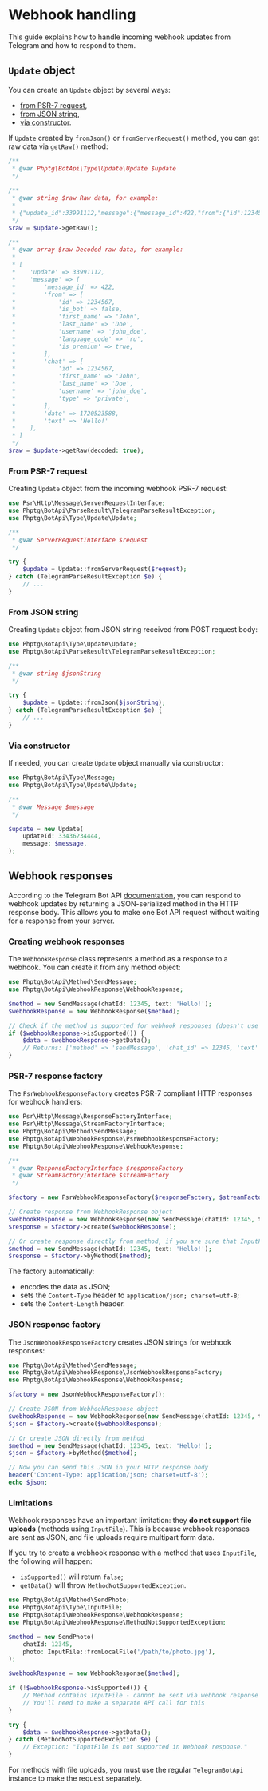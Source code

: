 # Webhook handling

This guide explains how to handle incoming webhook updates from Telegram and how to respond to them.

## `Update` object

You can create an `Update` object by several ways:

- [from PSR-7 request](#from-psr-7-request),
- [from JSON string](#from-json-string),
- [via constructor](#via-constructor).

If `Update` created by `fromJson()` or `fromServerRequest()` method, you can get raw data via `getRaw()` method:

```php
/**
 * @var Phptg\BotApi\Type\Update\Update $update 
 */
 
/**
 * @var string $raw Raw data, for example:
 *
 * {"update_id":33991112,"message":{"message_id":422,"from":{"id":1234567,"is_bot":false,"first_name":"John","last_name":"Doe","username":"john_doe","language_code":"ru","is_premium":true},"chat":{"id":1234567,"first_name":"John","last_name":"Doe","username":"john_doe","type":"private"},"date":1720523588,"text":"Hello!"}}
 */
$raw = $update->getRaw();

/**
 * @var array $raw Decoded raw data, for example:
 *
 * [
 *    'update' => 33991112,
 *    'message' => [
 *        'message_id' => 422,
 *        'from' => [
 *            'id' => 1234567,
 *            'is_bot' => false,
 *            'first_name' => 'John',
 *            'last_name' => 'Doe',
 *            'username' => 'john_doe',
 *            'language_code' => 'ru',
 *            'is_premium' => true,
 *        ],
 *        'chat' => [
 *            'id' => 1234567,
 *            'first_name' => 'John',
 *            'last_name' => 'Doe',
 *            'username' => 'john_doe',
 *            'type' => 'private',
 *        ],
 *        'date' => 1720523588,
 *        'text' => 'Hello!'
 *    ],
 * ]
 */
$raw = $update->getRaw(decoded: true);
```

### From PSR-7 request

Creating `Update` object from the incoming webhook PSR-7 request:

```php
use Psr\Http\Message\ServerRequestInterface;
use Phptg\BotApi\ParseResult\TelegramParseResultException;
use Phptg\BotApi\Type\Update\Update;

/**
 * @var ServerRequestInterface $request
 */

try {
    $update = Update::fromServerRequest($request);
} catch (TelegramParseResultException $e) {
    // ... 
}
```

### From JSON string

Creating `Update` object from JSON string received from POST request body:

```php
use Phptg\BotApi\Type\Update\Update;
use Phptg\BotApi\ParseResult\TelegramParseResultException;

/**
 * @var string $jsonString 
 */

try {
    $update = Update::fromJson($jsonString);
} catch (TelegramParseResultException $e) {
    // ... 
}
```

### Via constructor

If needed, you can create `Update` object manually via constructor:

```php
use Phptg\BotApi\Type\Message;
use Phptg\BotApi\Type\Update\Update;

/**
 * @var Message $message
 */

$update = new Update(
    updateId: 33436234444,
    message: $message,
);
```

## Webhook responses

According to the Telegram Bot API 
[documentation](https://core.telegram.org/bots/faq#how-can-i-make-requests-in-response-to-updates),
you can respond to webhook updates by returning a JSON-serialized method in the HTTP response body. This allows you to
make one Bot API request without waiting for a response from your server.

### Creating webhook responses

The `WebhookResponse` class represents a method as a response to a webhook. You can create it from any method object:

```php
use Phptg\BotApi\Method\SendMessage;
use Phptg\BotApi\WebhookResponse\WebhookResponse;

$method = new SendMessage(chatId: 12345, text: 'Hello!');
$webhookResponse = new WebhookResponse($method);

// Check if the method is supported for webhook responses (doesn't use InputFile)
if ($webhookResponse->isSupported()) {
    $data = $webhookResponse->getData();
    // Returns: ['method' => 'sendMessage', 'chat_id' => 12345, 'text' => 'Hello!']
}
```

### PSR-7 response factory

The `PsrWebhookResponseFactory` creates PSR-7 compliant HTTP responses for webhook handlers:

```php
use Psr\Http\Message\ResponseFactoryInterface;
use Psr\Http\Message\StreamFactoryInterface;
use Phptg\BotApi\Method\SendMessage;
use Phptg\BotApi\WebhookResponse\PsrWebhookResponseFactory;
use Phptg\BotApi\WebhookResponse\WebhookResponse;

/**
 * @var ResponseFactoryInterface $responseFactory
 * @var StreamFactoryInterface $streamFactory
 */

$factory = new PsrWebhookResponseFactory($responseFactory, $streamFactory);

// Create response from WebhookResponse object
$webhookResponse = new WebhookResponse(new SendMessage(chatId: 12345, text: 'Hello!'));
$response = $factory->create($webhookResponse);

// Or create response directly from method, if you are sure that InputFile is not used
$method = new SendMessage(chatId: 12345, text: 'Hello!');
$response = $factory->byMethod($method);
```

The factory automatically:

- encodes the data as JSON;
- sets the `Content-Type` header to `application/json; charset=utf-8`;
- sets the `Content-Length` header.

### JSON response factory

The `JsonWebhookResponseFactory` creates JSON strings for webhook responses:

```php
use Phptg\BotApi\Method\SendMessage;
use Phptg\BotApi\WebhookResponse\JsonWebhookResponseFactory;
use Phptg\BotApi\WebhookResponse\WebhookResponse;

$factory = new JsonWebhookResponseFactory();

// Create JSON from WebhookResponse object
$webhookResponse = new WebhookResponse(new SendMessage(chatId: 12345, text: 'Hello!'));
$json = $factory->create($webhookResponse);

// Or create JSON directly from method
$method = new SendMessage(chatId: 12345, text: 'Hello!');
$json = $factory->byMethod($method);

// Now you can send this JSON in your HTTP response body
header('Content-Type: application/json; charset=utf-8');
echo $json;
```

### Limitations

Webhook responses have an important limitation: they **do not support file uploads** (methods using `InputFile`).
This is because webhook responses are sent as JSON, and file uploads require multipart form data.

If you try to create a webhook response with a method that uses `InputFile`, the following will happen:

- `isSupported()` will return `false`;
- `getData()` will throw `MethodNotSupportedException`.

```php
use Phptg\BotApi\Method\SendPhoto;
use Phptg\BotApi\Type\InputFile;
use Phptg\BotApi\WebhookResponse\WebhookResponse;
use Phptg\BotApi\WebhookResponse\MethodNotSupportedException;

$method = new SendPhoto(
    chatId: 12345,
    photo: InputFile::fromLocalFile('/path/to/photo.jpg'),
);

$webhookResponse = new WebhookResponse($method);

if (!$webhookResponse->isSupported()) {
    // Method contains InputFile - cannot be sent via webhook response
    // You'll need to make a separate API call for this
}

try {
    $data = $webhookResponse->getData();
} catch (MethodNotSupportedException $e) {
    // Exception: "InputFile is not supported in Webhook response."
}
```

For methods with file uploads, you must use the regular `TelegramBotApi` instance to make the request separately.
